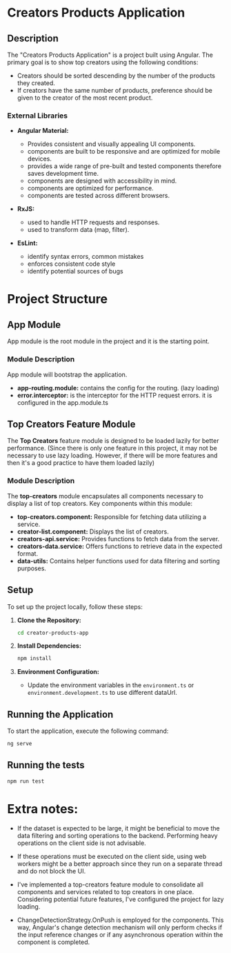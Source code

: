 # Creators Products Application

## Description

The "Creators Products Application" is a project built using Angular. The primary goal is to show top creators using the following conditions:

- Creators should be sorted descending by the number of the products they created.
- If creators have the same number of products, preference should be given to the creator of the most recent product.

### External Libraries

- **Angular Material:**

  - Provides consistent and visually appealing UI components.
  - components are built to be responsive and are optimized for mobile devices.
  - provides a wide range of pre-built and tested components therefore saves development time.
  - components are designed with accessibility in mind.
  - components are optimized for performance.
  - components are tested across different browsers.

- **RxJS:**

  - used to handle HTTP requests and responses.
  - used to transform data (map, filter).

- **EsLint:**
  - identify syntax errors, common mistakes
  - enforces consistent code style
  - identify potential sources of bugs

# Project Structure

## App Module

App module is the root module in the project and it is the starting point.

### Module Description

App module will bootstrap the application.

- **app-routing.module:** contains the config for the routing. (lazy loading)
- **error.interceptor:** is the interceptor for the HTTP request errors. it is configured in the app.module.ts

## Top Creators Feature Module

The **Top Creators** feature module is designed to be loaded lazily for better performance. (Since there is only one feature in this project, it may not be necessary to use lazy loading. However, if there will be more features and then it's a good practice to have them loaded lazily)

### Module Description

The **top-creators** module encapsulates all components necessary to display a list of top creators. Key components within this module:

- **top-creators.component:** Responsible for fetching data utilizing a service.
- **creator-list.component:** Displays the list of creators.
- **creators-api.service:** Provides functions to fetch data from the server.
- **creators-data.service:** Offers functions to retrieve data in the expected format.
- **data-utils:** Contains helper functions used for data filtering and sorting purposes.

## Setup

To set up the project locally, follow these steps:

1. **Clone the Repository:**

   ```bash
   cd creator-products-app
   ```

2. **Install Dependencies:**

   ```bash
   npm install
   ```

3. **Environment Configuration:**
   - Update the environment variables in the `environment.ts` or `environment.development.ts` to use different dataUrl.

## Running the Application

To start the application, execute the following command:

```bash
ng serve
```

## Running the tests

```bash
npm run test
```

# Extra notes:

- If the dataset is expected to be large, it might be beneficial to move the data filtering and sorting operations to the backend. Performing heavy operations on the client side is not advisable.

- If these operations must be executed on the client side, using web workers might be a better approach since they run on a separate thread and do not block the UI.

- I've implemented a top-creators feature module to consolidate all components and services related to top creators in one place. Considering potential future features, I've configured the project for lazy loading.

- ChangeDetectionStrategy.OnPush is employed for the components. This way, Angular's change detection mechanism will only perform checks if the input reference changes or if any asynchronous operation within the component is completed.
